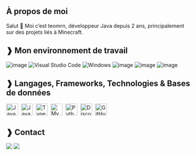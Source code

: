 ## À propos de moi
Salut 👋 Moi c’est teomrn, développeur Java depuis 2 ans, principalement sur des projets liés à Minecraft.

## ❱ Mon environnement de travail

![image](https://img.shields.io/badge/IntelliJIDEA-000000.svg?style=for-the-badge&logo=intellij-idea&logoColor=white)
![Visual Studio Code](https://img.shields.io/badge/Visual_Studio_Code-1E90FF?style=for-the-badge&logo=visual-studio-code&logoColor=white)
![Windows](https://img.shields.io/badge/Windows-lightgrey?style=for-the-badge&logo=windows&logoColor=white)
![image](https://img.shields.io/badge/Trello-0052CC?style=for-the-badge&logo=trello&logoColor=white)
![image](https://img.shields.io/badge/Google_chrome-4285F4?style=for-the-badge&logo=Google-chrome&logoColor=white)
![image](https://img.shields.io/badge/GitHub_Actions-2088FF?style=for-the-badge&logo=github-actions&logoColor=white)

## ❱ Langages, Frameworks, Technologies & Bases de données

<p align="left">
  <img src="https://img.shields.io/badge/Java-007396?logo=java&logoColor=white" height="32" alt="Java" style="margin-right: 4px">
  <img src="https://img.shields.io/badge/JavaScript-F7DF1C?logo=javascript&logoColor=black" height="32" alt="JavaScript" style="margin-right: 4px">
  <img src="https://img.shields.io/badge/TypeScript-3178C6?logo=typescript&logoColor=white" height="32" alt="TypeScript" style="margin-right: 4px">
  <img src="https://img.shields.io/badge/MySQL-4479A1?logo=mysql&logoColor=white" height="32" alt="MySQL" style="margin-right: 4px">
  <img src="https://img.shields.io/badge/Python-3776AB?logo=python&logoColor=white" height="32" alt="Python" style="margin-right: 4px">
  <img src="https://img.shields.io/badge/Discord.js-5865F2?logo=discord&logoColor=white" height="32" alt="Discord.js" style="margin-right: 4px">
  <img src="https://img.shields.io/badge/GitHub_Actions-2088FF?logo=github-actions&logoColor=white" height="32" alt="GitHub Actions" style="margin-right: 4px">
</p>

## ❱ Contact

<a href="https://discord.gg/Jx7rKwQ" target="_blank"><img src="https://img.shields.io/badge/Discord-7289DA?style=for-the-badge&logo=discord&logoColor=white"></img></a>
<a href="https://github.com/SwartZCoding" target="_blank"><img src="https://img.shields.io/badge/GitHub-100000?style=for-the-badge&logo=github&logoColor=white"></img></a>
